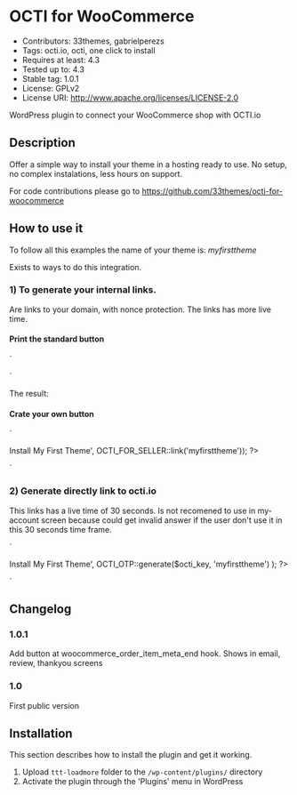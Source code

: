 # OCTI for WooCommerce

* Contributors: 33themes, gabrielperezs
* Tags: octi.io, octi, one click to install
* Requires at least: 4.3
* Tested up to: 4.3
* Stable tag: 1.0.1
* License: GPLv2
* License URI: http://www.apache.org/licenses/LICENSE-2.0


WordPress plugin to connect your WooCommerce shop with OCTI.io

## Description

Offer a simple way to install your theme in a hosting ready to use. No setup, no
complex instalations, less hours on support.

For code contributions please go to https://github.com/33themes/octi-for-woocommerce

## How to use it

To follow all this examples the name of your theme is: *myfirsttheme*

Exists to ways to do this integration.

### 1) To generate your internal links.

Are links to your domain, with nonce protection. The links has more live time.

#### Print the standard button

`
<?php
  echo OCTI_FOR_SELLER::button('myfirsttheme');
?>
`

The result:

#### Crate your own button

`
<?php
  echo sprintf('<a href="%s">Install My First Theme</a>', OCTI_FOR_SELLER::link('myfirsttheme'));
?>
`

### 2) Generate directly link to octi.io

This links has a live time of 30 seconds. Is not recomened to use in my-account
screen because could get invalid answer if the user don't use it in this 30
seconds time frame.

`
<?php
echo sprintf(
        '<a href="%s">Install My First Theme</a>',
        OCTI_OTP::generate($octi_key, 'myfirsttheme')
    );
?>
`

## Changelog

### 1.0.1
Add button at woocommerce_order_item_meta_end hook. Shows in email, review, thankyou screens
### 1.0
First public version

## Installation

This section describes how to install the plugin and get it working.

1. Upload `ttt-loadmore` folder to the `/wp-content/plugins/` directory
1. Activate the plugin through the 'Plugins' menu in WordPress


